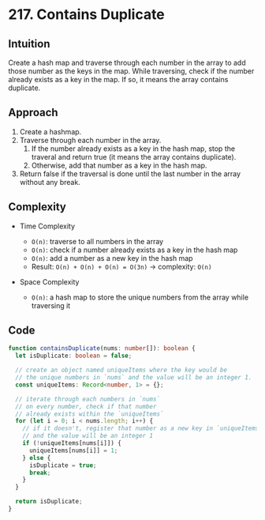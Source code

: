 # 217. Contains Duplicate

## Intuition

Create a hash map and traverse through each number in the array to add those number as the keys in the map. While traversing, check if the number already exists as a key in the map. If so, it means the array contains duplicate.

## Approach

1. Create a hashmap.
2. Traverse through each number in the array.
   1. If the number already exists as a key in the hash map, stop the traveral and return true (it means the array contains duplicate).
   2. Otherwise, add that number as a key in the hash map.
3. Return false if the traversal is done until the last number in the array without any break.

## Complexity

- Time Complexity

  - `O(n)`: traverse to all numbers in the array
  - `O(n)`: check if a number already exists as a key in the hash map
  - `O(n)`: add a number as a new key in the hash map
  - Result: `O(n) + O(n) + O(n) = O(3n)` -> complexity: `O(n)`

- Space Complexity
  - `O(n)`: a hash map to store the unique numbers from the array while traversing it

## Code

```typescript
function containsDuplicate(nums: number[]): boolean {
  let isDuplicate: boolean = false;

  // create an object named uniqueItems where the key would be
  // the unique numbers in `nums` and the value will be an integer 1.
  const uniqueItems: Record<number, 1> = {};

  // iterate through each numbers in `nums`
  // on every number, check if that number
  // already exists within the `uniqueItems`
  for (let i = 0; i < nums.length; i++) {
    // if it doesn't, register that number as a new key in `uniqueItems`
    // and the value will be an integer 1
    if (!uniqueItems[nums[i]]) {
      uniqueItems[nums[i]] = 1;
    } else {
      isDuplicate = true;
      break;
    }
  }

  return isDuplicate;
}
```
